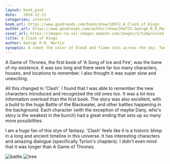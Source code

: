 ```yaml
---
layout: book_post
date:   2024-12-11
categories: interest
book_url: https://www.goodreads.com/book/show/10572.A_Clash_of_Kings
author_url: https://www.goodreads.com/author/show/346732.George_R_R_Martin
cover_url: https://images-na.ssl-images-amazon.com/images/S/compressed.photo.goodreads.com/books/1753055648i/6584437._SX150_.jpg
title: A Clash of Kings
author: George R.R. Martin
synopsis: A comet the color of blood and flame cuts across the sky. Two great leaders—Lord Eddard Stark and Robert Baratheon—who hold sway over an age of enforced peace are dead, victims of royal treachery. Now, from the ancient citadel of Dragonstone to the forbidding shores of Winterfell, chaos reigns. Six factions struggle for control of a divided land and the Iron Throne of the Seven Kingdoms, preparing to stake their claims through tempest, turmoil, and war. It is a tale in which brother plots against brother and the dead rise to walk in the night. Here a princess masquerades as an orphan boy; a knight of the mind prepares a poison for a treacherous sorceress; and wild men descend from the Mountains of the Moon to ravage the countryside. Against a backdrop of incest and fratricide, alchemy and murder, victory may go to the men and women possessed of the coldest steel...and the coldest hearts. For when kings clash, the whole land trembles. Here is the second volume in George R.R. Martin magnificent cycle of novels that includes A Game of Thrones and A Storm of Swords. As a whole, this series comprises a genuine masterpiece of modern fantasy, bringing together the best the genre has to offer. Magic, mystery, intrigue, romance, and adventure fill these pages and transport us to a world unlike any we have ever experienced. Already hailed as a classic, George R.R. Martin stunning series is destined to stand as one of the great achievements of imaginative fiction.
---
```


A Game of Thrones, the first book of 'A Song of Ice and Fire', was the bane of my existence.
It was soo long and there were far too many characters, houses, and locations to remember.
I also thought it was super slow and unexciting.

All this changed in 'Clash'.
I found that I was able to remember the new characters introduced and recognized the old ones too.
It was a lot less information overload than the first book.
The story was also excellent, with a build to the huge Battle of the Blackwater, and other battles happening in the background. 
Each character (with the exception of maybe Dany, who's story is the weakest in the bunch) had a great ending that sets up so many more possibilities. 

I am a huge fan of this stye of fantasy. 
'Clash' feels like it is a historic blimp in a long and ancient timeline in this universe.
It has interesting characters and amazing dialogue (specifically Tyrion's chapters).
I didn't even mind that it was longer than A Game of Thrones.

![battle](https://awoiaf.westeros.org/images/thumb/5/50/T_Jedruszek_BattleoftheB_ship.jpg/350px-T_Jedruszek_BattleoftheB_ship.jpg)
![tree](https://awoiaf.westeros.org/images/thumb/8/8f/Matt_Olson_Whitetree.jpg/320px-Matt_Olson_Whitetree.jpg)